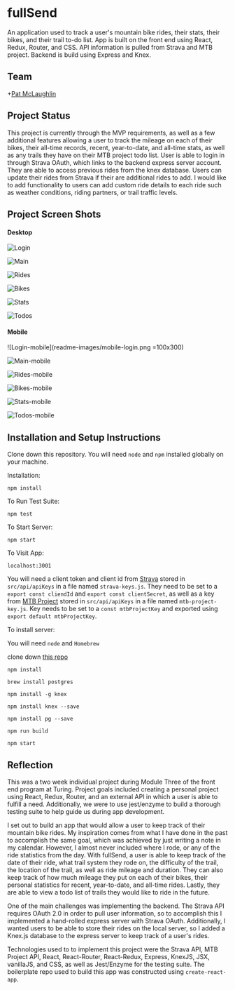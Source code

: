 # fullSend

An application used to track a user's mountain bike rides, their stats, their bikes, and their trail to-do list. App is built on the front end using React, Redux, Router, and CSS. API information is pulled from Strava and MTB project. Backend is build using Express and Knex.

## Team

+[Pat McLaughlin](https://github.com/patrickmc21)

## Project Status

This project is currently through the MVP requirements, as well as a few additional features allowing a user to track the mileage on each of their bikes, their all-time records, recent, year-to-date, and all-time stats, as well as any trails they have on their MTB project todo list. User is able to login in through Strava OAuth, which links to the backend express server account. They are able to access previous rides from the knex database. Users can update their rides from Strava if their are additional rides to add. I would like to add functionality to users can add custom ride details to each ride such as weather conditions, riding partners, or trail traffic levels. 

## Project Screen Shots

#### Desktop

![Login](readme-images/login.png)

![Main](readme-images/main.png)

![Rides](readme-images/rides.png)

![Bikes](readme-images/bikes.png)

![Stats](readme-images/stats.png)

![Todos](readme-images/todos.png)

#### Mobile

![Login-mobile](readme-images/mobile-login.png =100x300)

![Main-mobile](readme-images/mobile-main.png)

![Rides-mobile](readme-images/mobile-rides.png)

![Bikes-mobile](readme-images/mobile-bikes.png)

![Stats-mobile](readme-images/mobile-stats.png)

![Todos-mobile](readme-images/mobile-todos.png)

## Installation and Setup Instructions

Clone down this repository. You will need `node` and `npm` installed globally on your machine.  

Installation:

`npm install`  

To Run Test Suite:  

`npm test`  

To Start Server:

`npm start`  

To Visit App:

`localhost:3001`

You will need a client token and client id from [Strava](http://developers.strava.com/) stored in `src/api/apiKeys` in a file named `strava-keys.js`. They need to be set to a `export const cliendId` and `export const clientSecret`, as well as a key from [MTB Project](https://www.mtbproject.com/data) stored in `src/api/apiKeys` in a file named `mtb-project-key.js`. Key needs to be set to a `const mtbProjectKey` and exported using `export default mtbProjectKey`.
 
To install server:

You will need `node` and `Homebrew`

clone down [this repo](https://github.com/patrickmc21/fullSend-server)

`npm install`

`brew install postgres`

`npm install -g knex`

`npm install knex --save`

`npm install pg --save`

`npm run build`

`npm start`

## Reflection

This was a two week individual project during Module Three of the front end program at Turing. Project goals included creating a personal project using React, Redux, Router, and an external API in which a user is able to fulfill a need. Additionally, we were to use jest/enzyme to build a thorough testing suite to help guide us during app development. 

I set out to build an app that would allow a user to keep track of their mountain bike rides. My inspiration comes from what I have done in the past to accomplish the same goal, which was achieved by just writing a note in my calendar. However, I almost never included where I rode, or any of the ride statistics from the day. With fullSend, a user is able to keep track of the date of their ride, what trail system they rode on, the difficulty of the trail, the location of the trail, as well as ride mileage and duration. They can also keep track of how much mileage they put on each of their bikes, their personal statistics for recent, year-to-date, and all-time rides. Lastly, they are able to view a todo list of trails they would like to ride in the future.

One of the main challenges was implementing the backend. The Strava API requires OAuth 2.0 in order to pull user information, so to accomplish this I implemented a hand-rolled express server with Strava OAuth. Additionally, I wanted users to be able to store their rides on the local server, so I added a Knex.js database to the express server to keep track of a user's rides.

Technologies used to to implement this project were the Strava API, MTB Project API, React, React-Router, React-Redux, Express, KnexJS,  JSX, vanillaJS, and CSS, as well as Jest/Enzyme for the testing suite. The boilerplate repo used to build this app was constructed using `create-react-app`.